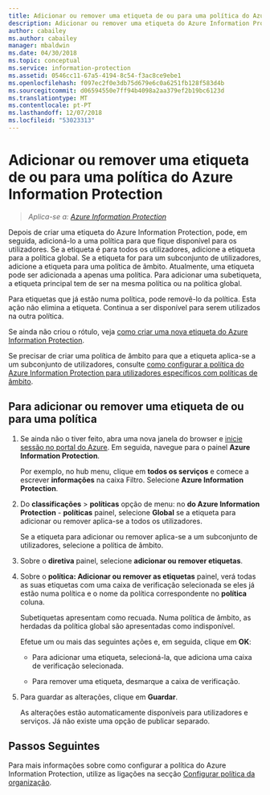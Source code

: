 ```yaml
---
title: Adicionar ou remover uma etiqueta de ou para uma política do Azure Information Protection – AIP
description: Adicionar ou remover uma etiqueta do Azure Information Protection para ou da política global para todos os utilizadores, ou para ou a partir de uma política de âmbito para um subconjunto de utilizadores.
author: cabailey
ms.author: cabailey
manager: mbaldwin
ms.date: 04/30/2018
ms.topic: conceptual
ms.service: information-protection
ms.assetid: 0546cc11-67a5-4194-8c54-f3ac8ce9ebe1
ms.openlocfilehash: f097ec2f0e3db75d679e6c0a6251fb128f583d4b
ms.sourcegitcommit: d06594550e7ff94b4098a2aa379ef2b19bc6123d
ms.translationtype: MT
ms.contentlocale: pt-PT
ms.lasthandoff: 12/07/2018
ms.locfileid: "53023313"
---
```

# <a name="add-or-remove-a-label-to-or-from-an-azure-information-protection-policy"></a>Adicionar ou remover uma etiqueta de ou para uma política do Azure Information Protection

>*Aplica-se a: [Azure Information Protection](https://azure.microsoft.com/pricing/details/information-protection)*

Depois de criar uma etiqueta do Azure Information Protection, pode, em seguida, adicioná-lo a uma política para que fique disponível para os utilizadores. Se a etiqueta é para todos os utilizadores, adicione a etiqueta para a política global. Se a etiqueta for para um subconjunto de utilizadores, adicione a etiqueta para uma política de âmbito. Atualmente, uma etiqueta pode ser adicionada a apenas uma política. Para adicionar uma subetiqueta, a etiqueta principal tem de ser na mesma política ou na política global.

Para etiquetas que já estão numa política, pode removê-lo da política. Esta ação não elimina a etiqueta. Continua a ser disponível para serem utilizados na outra política.

Se ainda não criou o rótulo, veja [como criar uma nova etiqueta do Azure Information Protection](configure-policy-new-label.md).

Se precisar de criar uma política de âmbito para que a etiqueta aplica-se a um subconjunto de utilizadores, consulte [como configurar a política do Azure Information Protection para utilizadores específicos com políticas de âmbito](configure-policy-scope.md).

## <a name="to-add-or-remove-a-label-to-or-from-a-policy"></a>Para adicionar ou remover uma etiqueta de ou para uma política

1. Se ainda não o tiver feito, abra uma nova janela do browser e [inicie sessão no portal do Azure](configure-policy.md#signing-in-to-the-azure-portal). Em seguida, navegue para o painel **Azure Information Protection**.
    
    Por exemplo, no hub menu, clique em **todos os serviços** e comece a escrever **informações** na caixa Filtro. Selecione **Azure Information Protection**.

2. Do **classificações** > **políticas** opção de menu: no **do Azure Information Protection** - **políticas** painel, selecione **Global** se a etiqueta para adicionar ou remover aplica-se a todos os utilizadores.

    Se a etiqueta para adicionar ou remover aplica-se a um subconjunto de utilizadores, selecione a política de âmbito.

3. Sobre o **diretiva** painel, selecione **adicionar ou remover etiquetas**.

4. Sobre o **política: Adicionar ou remover as etiquetas** painel, verá todas as suas etiquetas com uma caixa de verificação selecionada se eles já estão numa política e o nome da política correspondente no **política** coluna.
     
    Subetiquetas apresentam como recuada. Numa política de âmbito, as herdadas da política global são apresentadas como indisponível.
    
    Efetue um ou mais das seguintes ações e, em seguida, clique em **OK**:
    
    - Para adicionar uma etiqueta, selecioná-la, que adiciona uma caixa de verificação selecionada.
    
    - Para remover uma etiqueta, desmarque a caixa de verificação.
  
5. Para guardar as alterações, clique em **Guardar**.
   
    As alterações estão automaticamente disponíveis para utilizadores e serviços. Já não existe uma opção de publicar separado.


## <a name="next-steps"></a>Passos Seguintes

Para mais informações sobre como configurar a política do Azure Information Protection, utilize as ligações na secção [Configurar política da organização](configure-policy.md#configuring-your-organizations-policy).  

